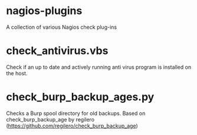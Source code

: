 # nagios-plugins
A collection of various Nagios check plug-ins

check_antivirus.vbs
===================
Check if an up to date and actively running anti virus program is installed on the host.

check_burp_backup_ages.py
=========================
Checks a Burp spool directory for old backups. Based on check_burp_backup_age by regilero
(https://github.com/regilero/check_burp_backup_age)
